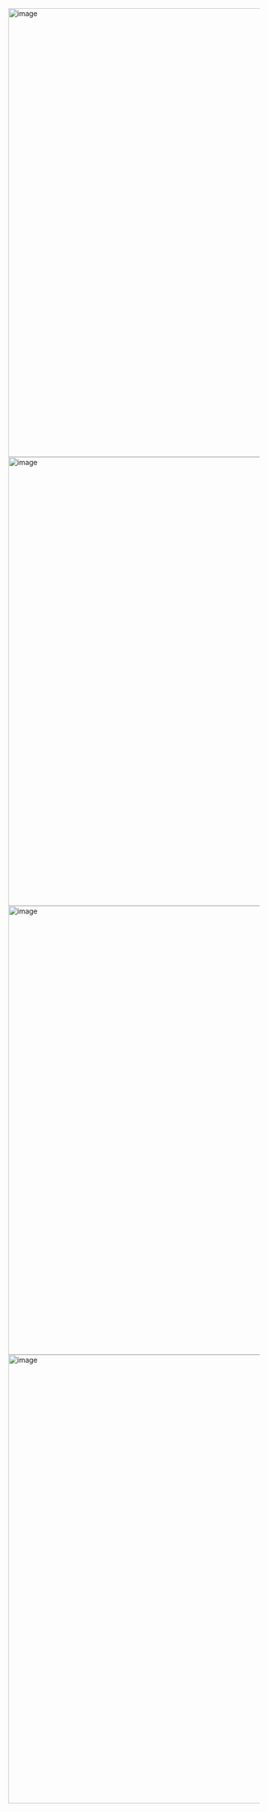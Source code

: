 <img width="1440" height="900" alt="image" src="https://github.com/user-attachments/assets/bee7a57d-3888-4199-bef1-dbaeac2df254" />
<img width="1440" height="900" alt="image" src="https://github.com/user-attachments/assets/a398bcc5-d81c-4177-b48f-7de3a28b4d8e" />
<img width="1440" height="900" alt="image" src="https://github.com/user-attachments/assets/bef52a32-4856-4b41-8e58-d57d9179d463" />
<img width="1440" height="900" alt="image" src="https://github.com/user-attachments/assets/6d6c84c4-57ff-4aa5-9dd6-d746e3188d5e" />

